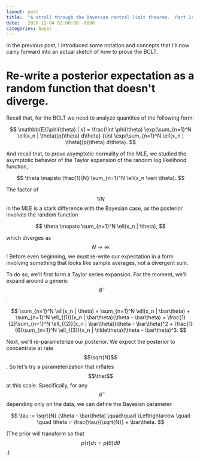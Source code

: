```yaml
---
layout: post
title:  "A stroll through the Bayesian central limit theorem.  Part 2: The actual BCLT."
date:   2020-12-04 02:00:00 -0800
categories: bayes
---
```


In the previous post, I introduced some notation and concepts that I'll
now carry forward into an actual sketch of how to prove the BCLT.

# Re-write a posterior expectation as a random function that doesn't diverge.

Recall that, for the BCLT we need to analyze quantites of the following form:

$$
\mathbb{E}[\phi(\theta) | x] =
\frac{\int \phi(\theta) \exp(\sum_{n=1}^N \ell(x_n | \theta))p(\theta) d\theta}
     {\int \exp(\sum_{n=1}^N \ell(x_n | \theta))p(\theta) d\theta}.
$$

And recall that, to prove asymptotic normality of the MLE, we studied
the asymptotic behavior of the Taylor expansion of the
random log likelihood function,

$$
\theta \mapsto \frac{1}{N} \sum_{n=1}^N \ell(x_n \vert \theta).
$$

The factor of $$1/N$$ in the MLE is a stark difference with the Bayesian
case, as the posterior involves the random function

$$
\theta \mapsto \sum_{n=1}^N \ell(x_n | \theta),
$$

which diverges as $$N \rightarrow \infty$$!  Before even beginning, we must
re-write our expectation in a form involving something that looks like sample
averages, not a divergent sum.

To do so, we'll first form a Taylor series expansion.  For the moment, we'll
expand around a generic $$\bar\theta$$.

$$
\sum_{n=1}^N \ell(x_n | \theta) =
    \sum_{n=1}^N \ell(x_n | \bar\theta) +
    \sum_{n=1}^N \ell_{(1)}(x_n | \bar\theta)(\theta - \bar\theta) +
    \frac{1}{2}\sum_{n=1}^N \ell_{(2)}(x_n | \bar\theta)(\theta - \bar\theta)^2 +
    \frac{1}{6}\sum_{n=1}^N \ell_{(3)}(x_n | \tilde\theta)(\theta - \bar\theta)^3.
$$

Next, we'll re-parameterize our posterior.  We expect the posterior to
concentrate at rate $$\sqrt{N}$$.  So let's try a parameterization that inflates
$$\thet$$ at this scale.  Specifically, for any $$\bar\theta$$ depending only on
the data, we can define the Bayesian parameter

$$
\tau := \sqrt{N} (\theta - \bar\theta)
\quad\quad \Leftrightarrow \quad \quad
\theta = \frac{\tau}{\sqrt{N}} + \bar\theta.
$$

(The prior will transform so that $$p(\tau) d\tau = p(\theta) d\theta$$.)
